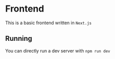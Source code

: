 # Frontend
This is a basic frontend written in `Next.js`

## Running
You can directly run a dev server with `npm run dev`